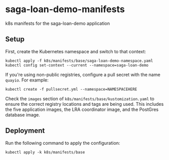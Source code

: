 # saga-loan-demo-manifests
k8s manifests for the saga-loan-demo application

## Setup

First, create the Kubernetes namespace and switch to that context:

```
kubectl apply -f k8s/manifests/base/saga-loan-demo-namespace.yaml
kubectl config set-context --current --namespace=saga-loan-demo
```

If you're using non-public registries, configure a pull secret with the name `quayio`. For example:

```
kubectl create -f pullsecret.yml --namespace=NAMESPACEHERE
```

Check the `images` section of `k8s/manifests/base/kustomization.yaml` to ensure the correct registry locations and tags are being used. 
This includes the five application images, the LRA coordinator image, and the PostGres database image.

## Deployment

Run the following command to apply the configuration:

```
kubectl apply -k k8s/manifests/base
```

